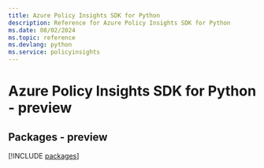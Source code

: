 ```yaml
---
title: Azure Policy Insights SDK for Python
description: Reference for Azure Policy Insights SDK for Python
ms.date: 08/02/2024
ms.topic: reference
ms.devlang: python
ms.service: policyinsights
---
```

# Azure Policy Insights SDK for Python - preview
## Packages - preview
[!INCLUDE [packages](policy-insights-index.md)]